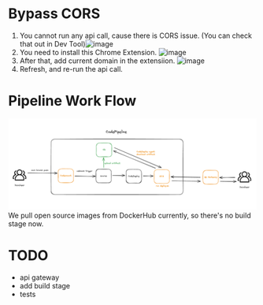 # Bypass CORS
1. You cannot run any api call, cause there is CORS issue. (You can check that out in Dev Tool)![image](https://github.com/ShinJustinHolly3317/selfhost-hoppscotch/assets/83599048/0d5fd8de-69da-4780-afd3-d9f61d64ca17)
2. You need to install this Chrome Extension. ![image](https://github.com/ShinJustinHolly3317/selfhost-hoppscotch/assets/83599048/dba54378-7e02-4286-a2f9-c1f18c3b15aa)
3. After that, add current domain in the extensiion. ![image](https://github.com/ShinJustinHolly3317/selfhost-hoppscotch/assets/83599048/c8b494b6-cb0d-4bad-81f3-f3c9ba702c6f)
4. Refresh, and re-run the api call.



# Pipeline Work Flow
![alt text](./doc/image.png)
We pull open source images from DockerHub currently, so there's no build stage now.
# TODO
- api gateway
- add build stage
- tests
